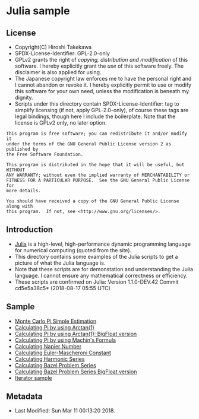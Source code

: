 Julia sample
============

License
-------
- Copyright(C) Hiroshi Takekawa
- SPDX-License-Identifier: GPL-2.0-only
- GPLv2 grants the right of _copying, distribution and modification_ of this software.  I hereby explicitly grant the _use_ of this software freely.  The disclaimer is also applied for using.
- The Japanese copyright law enforces me to have the personal right and I cannot abandon or revoke it.  I hereby explicitly permit to use or modify this software for your own need, unless the modification is beneath my dignity.
- Scripts under this directory contain SPDX-License-Identifier: tag to simplify licensing (if not, apply GPL-2.0-only), of course these tags are legal bindings, though here I include the boilerplate.  Note that the license is GPLv2 only, no later option.
```
This program is free software; you can redistribute it and/or modify it
under the terms of the GNU General Public License version 2 as published by
the Free Software Foundation.

This program is distributed in the hope that it will be useful, but WITHOUT
ANY WARRANTY; without even the implied warranty of MERCHANTABILITY or
FITNESS FOR A PARTICULAR PURPOSE.  See the GNU General Public License for
more details.

You should have received a copy of the GNU General Public License along with
this program.  If not, see <http://www.gnu.org/licenses/>.
```


Introduction
------------
- [Julia](https://julialang.org/) is a high-level, high-performance dynamic programming language for numerical computing (quoted from the site).
- This directory contains some examples of the Julia scripts to get a picture of what the Julia language is.
- Note that these scripts are for demonstation and understanding the Julia language.  I cannot ensure any mathematical correctness or efficiency.
- These scripts are confirmed on Julia: Version 1.1.0-DEV.42 Commit cd5e5a38c5* (2018-08-17 05:55 UTC)


Sample
------
- [Monte Carlo Pi Simple Estimation](montecarlo-pi-simple/montecalro-pi-simple.jl)
- [Calculating Pi by using Arctan(1)](arctan-pi-simple/arctan-pi-simple.jl)
- [Calculating Pi by using Arctan(1): BigFloat version](arctan-pi-simple-bigfloat/arctan-pi-simple-bigfloat.jl)
- [Calculating Pi by using Machin's Formula](arctan-pi-machin-bigfloat/arctan-pi-machin-bigfloat.jl)
- [Calculating Napier Number](napier-simple/napier-simple.jl)
- [Calculating Euler-Mascheroni Constant](euler-mascheroni-simple/euler-mascheroni-simple.jl)
- [Calculating Harmonic Series](harmonic/harmonic.jl)
- [Calculating Bazel Problem Series](bazel/bazel.jl)
- [Calculating Bazel Problem Series BigFloat version](bazel-bigfloat/bazel-bigfloat.jl)
- [Iterator sample](iter/iter.jl)


Metadata
--------
- Last Modified: Sun Mar 11 00:13:20 2018.
